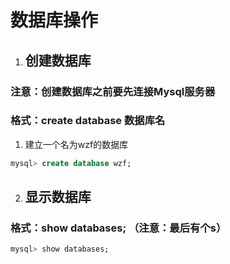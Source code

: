 
# 数据库操作

1. ## 创建数据库

### **注意**：创建数据库之前要先连接Mysql服务器
### 格式：create database 数据库名

1. 建立一个名为wzf的数据库
```sql
mysql> create database wzf;
```
2. ## 显示数据库
### 格式：show databases; （注意：最后有个s）
```sql
mysql> show databases;
```